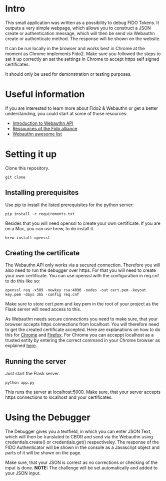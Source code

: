 # Intro
This small application was written as a possibility to debug FIDO Tokens. It outputs a very simple webpage, which allows you to construct a JSON create or authentication message, which will then be send via Webauthn create or authenticate method. The response will be shown on the website.

It can be run locally in the browser and works best in Chrome at the moment as Chrome implements Fido2. Make sure you followed the steps to set it up correctly an set the settings in Chrome to accept https self signed certificates.

It should only be used for demonstration or testing purposes. 

# Useful information
If you are interested to learn more about Fido2 & Webauthn or get a better understanding, you could start at some of those resources:

- [Introduction to Webauthn API](https://medium.com/@herrjemand/introduction-to-webauthn-api-5fd1fb46c285)
- [Ressources of the Fido alliance](https://fidoalliance.org/developers/)
- [Webauthn awesome list](https://github.com/herrjemand/awesome-webauthn)

# Setting it up
Clone this repository.
```
git clone
```

## Installing prerequisites
Use pip to install the listed prerequisites for the python server:
```
pip install -r requirements.txt
```

Besides that you will need openssl to create your own certificate. If you are on a Mac, you can use brew, to do install it.
```
brew install openssl
```

## Creating the certificate
The Webauthn API only works via a secured connection. Therefore you will also need to run the debugger over https. For that you will need to create your own certificate. You can use openssl with the configuration in req.cnf to do this like so:
```
openssl req -x509 -newkey rsa:4096 -nodes -out cert.pem -keyout key.pem -days 365 -config req.cnf 

```

Make sure to store cert.pem and key.pem in the root of your project as the Flask server will need access to this.

As Webauthn needs secure connections you need to make sure, that your browser accepts https connections from localhost. You will therefore need to get the created certificate accepted. Here are explanations on how to do this for [Chrome](https://www.robpeck.com/2010/10/google-chrome-mac-os-x-and-self-signed-ssl-certificates/#.WPpqZFKZNE4) and [Firefox](https://javorszky.co.uk/2019/11/06/get-firefox-to-trust-your-self-signed-certificates/). For Chrome you can acceppt localhost as a trusted entity by entering the correct command in your Chrome browser as explained [here](https://stackoverflow.com/a/31900210). 

## Running the server
Just start the Flask server.
```
python app.py 
```
This runs the server at localhost:5000. Make sure, that your server accepts https connections to localhost and your certificates.

# Using the Debugger
The Debugger gives you a textfield, in which you can enter JSON Text, which will then be translated to CBOR and send via the Webauthn using credentials.create() or credentials.get() respectiveley. The response of the FIDO Authenticator will be shown in the console as a Javascript object and parts of it will be shown on the page. 

Make sure, that your JSON is correct as no corrections or checking of the input is done.
**NOTE:** The challenge will be set automatically and added to your JSON input.
